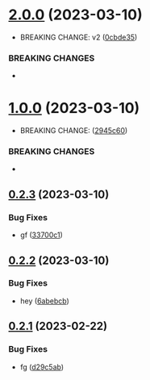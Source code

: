 # [2.0.0](https://github.com/sarafpradumna/releases-test/compare/v1.0.0...v2.0.0) (2023-03-10)


* BREAKING CHANGE: v2 ([0cbde35](https://github.com/sarafpradumna/releases-test/commit/0cbde3592f86b34a8252754e0ec7a2631ed7a259))


### BREAKING CHANGES

* 



# [1.0.0](https://github.com/sarafpradumna/releases-test/compare/v0.2.3...v1.0.0) (2023-03-10)


* BREAKING CHANGE: ([2945c60](https://github.com/sarafpradumna/releases-test/commit/2945c60ac52014b09db94247a05f4595813fc157))


### BREAKING CHANGES

* 



## [0.2.3](https://github.com/sarafpradumna/releases-test/compare/v0.2.2...v0.2.3) (2023-03-10)


### Bug Fixes

* gf ([33700c1](https://github.com/sarafpradumna/releases-test/commit/33700c11d6c901d771b87383edfba917a600bf96))



## [0.2.2](https://github.com/sarafpradumna/releases-test/compare/v0.2.1...v0.2.2) (2023-03-10)


### Bug Fixes

* hey ([6abebcb](https://github.com/sarafpradumna/releases-test/commit/6abebcbf9a23a95c683f1d9bcd2530f10ec19c09))



## [0.2.1](https://github.com/sarafpradumna/releases-test/compare/v0.2.0...v0.2.1) (2023-02-22)


### Bug Fixes

* fg ([d29c5ab](https://github.com/sarafpradumna/releases-test/commit/d29c5abef7efa2fb7331f49235868557dac9628b))



